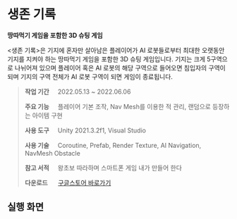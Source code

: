 # 생존 기록
**땅따먹기 게임을 포함한 3D 슈팅 게임**

<생존 기록>은 기지에 혼자만 살아남은 플레이어가 AI 로봇들로부터 최대한 오랫동안 기지를 지켜야 하는 땅따먹기 게임을 포함한 3D 슈팅 게임입니다. 기지는 크게 5구역으로 나뉘어져 있으며 플레이어 혹은 AI 로봇의 해당 구역으로 들어오면 침입자의 구역이 되며 기지의 구역 전체가 AI 로봇 구역이 되면 게임이 종료됩니다.
> 
> 
> **작업 기간**&nbsp;&nbsp;&nbsp;&nbsp;&nbsp;2022.05.13 ~ 2022.06.06
> 
> **주요 기능**&nbsp;&nbsp;&nbsp;&nbsp;&nbsp;플레이어 기본 조작, Nav Mesh를 이용한 적 관리, 랜덤으로 등장하는 아이템 구현
> 
> **사용 도구**&nbsp;&nbsp;&nbsp;&nbsp;&nbsp;Unity 2021.3.2f1, Visual Studio
> 
> **사용 기술**&nbsp;&nbsp;&nbsp;&nbsp;&nbsp;Coroutine, Prefab, Render Texture, AI Navigation, NavMesh Obstacle
> 
> **참고 서적**&nbsp;&nbsp;&nbsp;&nbsp;&nbsp;왕초보 따라하며 스마트폰 게임 내가 만들어 한다
>
> **다운로드**&nbsp;&nbsp;&nbsp;&nbsp;&nbsp;&nbsp;[구글스토어 바로가기](https://play.google.com/store/apps/details?id=com.OhSunYoung.SURVIVALRECORD "생존 기록 : SURVIVAL RECORD - Google Play 앱")

## 실행 화면
